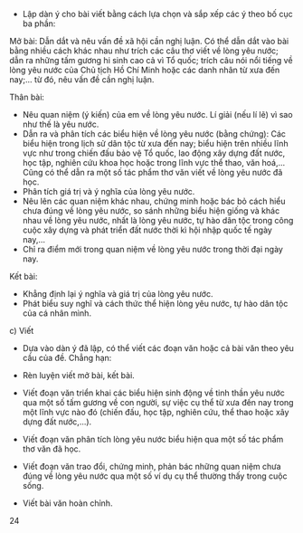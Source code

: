 - Lập dàn ý cho bài viết bằng cách lựa chọn và sắp xếp các ý theo bố cục ba phần:

Mở bài:
Dẫn dắt và nêu vấn đề xã hội cần nghị luận. Có thể dẫn dắt vào bài bằng nhiều cách khác nhau như trích các câu thơ viết về lòng yêu nước; dẫn ra những tấm gương hi sinh cao cả vì Tổ quốc; trích câu nói nổi tiếng về lòng yêu nước của Chủ tịch Hồ Chí Minh hoặc các danh nhân từ xưa đến nay;... từ đó, nêu vấn đề cần nghị luận.

Thân bài:
+ Nêu quan niệm (ý kiến) của em về lòng yêu nước. Lí giải (nếu lí lẽ) vì sao như thế là yêu nước.
+ Dẫn ra và phân tích các biểu hiện về lòng yêu nước (bằng chứng): Các biểu hiện trong lịch sử dân tộc từ xưa đến nay; biểu hiện trên nhiều lĩnh vực như trong chiến đấu bảo vệ Tổ quốc, lao động xây dựng đất nước, học tập, nghiên cứu khoa học hoặc trong lĩnh vực thể thao, văn hoá,... Cũng có thể dẫn ra một số tác phẩm thơ văn viết về lòng yêu nước đã học.
+ Phân tích giá trị và ý nghĩa của lòng yêu nước.
+ Nêu lên các quan niệm khác nhau, chứng minh hoặc bác bỏ cách hiểu chưa đúng về lòng yêu nước, so sánh những biểu hiện giống và khác nhau về lòng yêu nước, nhất là lòng yêu nước, tự hào dân tộc trong công cuộc xây dựng và phát triển đất nước thời kì hội nhập quốc tế ngày nay,...
+ Chỉ ra điểm mới trong quan niệm về lòng yêu nước trong thời đại ngày nay.

Kết bài:
+ Khẳng định lại ý nghĩa và giá trị của lòng yêu nước.
+ Phát biểu suy nghĩ và cách thức thể hiện lòng yêu nước, tự hào dân tộc của cá nhân mình.

c) Viết

- Dựa vào dàn ý đã lập, có thể viết các đoạn văn hoặc cả bài văn theo yêu cầu của đề. Chẳng hạn:

+ Rèn luyện viết mở bài, kết bài.

+ Viết đoạn văn triển khai các biểu hiện sinh động về tinh thần yêu nước qua một số tấm gương về con người, sự việc cụ thể từ xưa đến nay trong một lĩnh vực nào đó (chiến đấu, học tập, nghiên cứu, thể thao hoặc xây dựng đất nước,...).

+ Viết đoạn văn phân tích lòng yêu nước biểu hiện qua một số tác phẩm thơ văn đã học.

+ Viết đoạn văn trao đổi, chứng minh, phản bác những quan niệm chưa đúng về lòng yêu nước qua một số ví dụ cụ thể thường thấy trong cuộc sống.

+ Viết bài văn hoàn chỉnh.

24